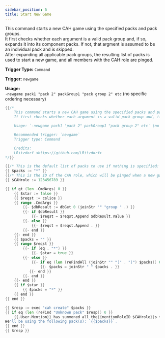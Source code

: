```yaml
---
sidebar_position: 5
title: Start New Game
---
```


This command starts a new CAH game using the specified packs and pack groups.  
It first checks whether each argument is a valid pack group and, if so, expands it into its component packs. If not, that argment is assumed to be an individual pack and is skipped.  
After expanding all applicable pack groups, the resulting list of packs is used to start a new game, and all members with the CAH role are pinged.

**Trigger Type:** `Command`

**Trigger:** `newgame`

**Usage:**  
`-newgame pack1 "pack 2" packGroup1 "pack group 2" etc` (no specific ordering necessary)

```go
{{/*
	This command starts a new CAH game using the specified packs and pack groups.
	It first checks whether each argument is a valid pack group and, if so, expands it into its component packs. If not, that argment is assumed to be an individual pack and is skipped. After expanding all applicable pack groups, the resulting list of packs is used to start a new game, and all members with the CAH role are pinged.

	Usage: `-newgame pack1 "pack 2" packGroup1 "pack group 2" etc` (no specific ordering necessary)

	Recommended trigger: `newgame`
	Trigger type: Command

	Credits:
	LRitzdorf <https://github.com/LRitzdorf>
*/}}

{{/* This is the default list of packs to use if nothing is specified: */}}
{{ $packs := "*" }}
{{/* This is the ID of the CAH role, which will be pinged when a new game is started: */}}
{{ $CAHrole := 123456789 }}

{{ if gt (len .CmdArgs) 0 }}
    {{ $star := false }}
    {{ $reqst := cslice }}
    {{ range .CmdArgs }}
        {{- $dbResult := dbGet 0 (joinStr "" "group " .) }}
        {{- if $dbResult }}
            {{- $reqst = $reqst.Append $dbResult.Value }}
        {{- else }}
            {{- $reqst = $reqst.Append . }}
        {{- end }}
    {{- end }}
    {{ $packs = "" }}
    {{ range $reqst }}
        {{- if (eq . "*") }}
            {{- $star = true }}
        {{- else }}
            {{- if eq (len (reFindAll (joinStr "" "(" . ")") $packs)) 0 }}
                {{- $packs = joinStr " " $packs . }}
           {{- end }}
        {{- end }}
    {{- end }}
    {{ if $star }}
        {{ $packs = "*" }}
    {{ end }}
{{ end }}

{{ $resp := exec "cah create" $packs }}
{{ if eq (len (reFind "Unknown pack" $resp)) 0 }}
    {{.User.Mention}} has summoned all the{{mentionRoleID $CAHrole}}s to a new game!
We'll be using the following pack(s): `{{$packs}}`.
{{ end }}
{{ $resp }}
```

